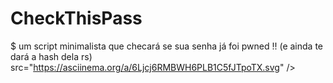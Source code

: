 # CheckThisPass
$ um script minimalista que checará se sua senha já foi pwned !!  (e ainda te dará a hash dela rs)
                                                                                 src="https://asciinema.org/a/6Ljcj6RMBWH6PLB1C5fJTpoTX.svg" /></a>
